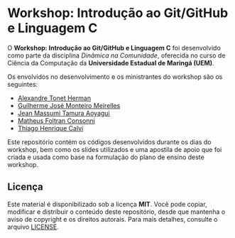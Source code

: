 # Workshop: Introdução ao Git/GitHub e Linguagem C

O **Workshop: Introdução ao Git/GitHub e Linguagem C** foi desenvolvido como parte da disciplina *Dinâmica na Comunidade*, oferecida no curso de Ciência da Computação da **Universidade Estadual de Maringá (UEM)**.

Os envolvidos no desenvolvimento e os ministrantes do workshop são os seguintes:
- [Alexandre Tonet Herman](link_github)
- [Guilherme José Monteiro Meirelles](link_github)
- [Jean Massumi Tamura Aoyagui](link_github)
- [Matheus Foltran Consonni](link_github)
- [Thiago Henrique Calvi](https://github.com/thiagocalvi)

Este repositório contém os códigos desenvolvidos durante os dias do workshop, bem como os slides utilizados e uma apostila de apoio que foi criada e usada como base na formulação do plano de ensino deste workshop.

## Licença

Este material é disponibilizado sob a licença **MIT**. Você pode copiar, modificar e distribuir o conteúdo deste repositório, desde que mantenha o aviso de copyright e os direitos autorais. Para mais detalhes, consulte o arquivo [LICENSE](link_para_arquivo_license).